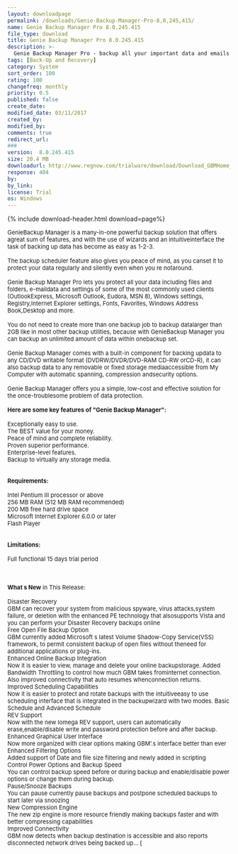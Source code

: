 ```yaml
---
layout: downloadpage
permalink: /downloads/Genie-Backup-Manager-Pro-8,0,245,415/
name: Genie Backup Manager Pro 8.0.245.415
file_type: download
title: Genie Backup Manager Pro 8.0.245.415
description: >-
  Genie Backup Manager Pro - backup all your important data and emails as easy as 1-2-3
tags: [Back-Up and Recovery]
category: System
sort_order: 100
rating: 100
changefreq: monthly
priority: 0.5
published: false
create_date: 
modified_date: 03/11/2017
created_by: 
modified_by: 
comments: true
redirect_url: 
### 
version:  8.0.245.415
size: 20.4 MB
downloadurl: http://www.regnow.com/trialware/download/Download_GBMHome_setup.exe?item=12029 4&affiliate=22260
response: 404
by: 
by_link: 
license: Trial 
os: Windows
---
```


{% include download-header.html download=page%}

<p style="fix-download-text !important">
<p><font size="2">GenieBackup Manager is a many-in-one powerful backup solution that offers agreat sum of features, and with the use of wizards and an intuitiveinterface the task of backing up data has become as easy as 1-2-3. <br />
<br />
The backup scheduler feature also gives you peace of mind, as you canset it to protect your data regularly and silently even when you re notaround.<br />
<br />
Genie Backup Manager Pro lets you protect all your data including files and folders, </font><font size="2">e-mail</font></a><font size="2">data and settings of some of the most commonly used clients (OutlookExpress, Microsoft Outlook, Eudora, MSN 8), Windows settings, Registry,Internet Explorer settings, Fonts, Favorites, Windows Address Book,Desktop and more. <br />
<br />
You do not need to create more than one backup job to backup datalarger than 2GB like in most other backup utilities, because with GenieBackup Manager you can backup an unlimited amount of data within onebackup set.<br />
<br />
Genie Backup Manager comes with a built-in component for backing updata to any CD/DVD writable format (DVDRW/DVDR/DVD-RAM CD-RW orCD-R), it can also backup data to any removable or fixed storage mediaaccessible from My Computer with automatic spanning, compression andsecurity options.<br />
<br />
Genie Backup Manager offers you a simple, low-cost and effective solution for the once-troublesome problem of data protection.<br />
<br />
<span><strong>Here are some key features of "Genie Backup Manager":</strong></span><br />
<br />
Exceptionally easy to use. <br />
The BEST value for your money. <br />
Peace of mind and complete reliability. <br />
Proven superior performance. <br />
Enterprise-level features. <br />
Backup to virtually any storage media. <br />
<br />
<br />
<span><strong>Requirements:</strong></span><br />
<br />
Intel Pentium III processor or above <br />
256 MB RAM (512 MB RAM recommended) <br />
200 MB free hard drive space<br />
Microsoft Internet Explorer 6.0.0 or later <br />
Flash Player <br />
<br />
<br />
<span><strong>Limitations:</strong></span><br />
<br />
Full functional 15 days trial period<br />
</font></p>
<div class="celltext_big"><br />
<br />
<font size="2"><strong>What s New</strong> in This Release:<br />
<br />
Disaster Recovery <br />
GBM can recover your system from malicious spyware, virus attacks,system failure, or deletion with the enhanced PE technology that alsosupports Vista and you can perform your Disaster Recovery backups online<br />
Free Open File Backup Option <br />
GBM currently added Microsoft s latest Volume Shadow-Copy Service(VSS) framework, to permit consistent backup of open files without theneed for additional applications or plug-ins. <br />
Enhanced Online Backup Integration <br />
Now it is easier to view, manage and delete your online backupstorage. Added Bandwidth Throttling to control how much GBM takes frominternet connection. Also improved connectivity that auto resumes whenconnection returns.<br />
Improved Scheduling Capabilities <br />
Now it is easier to protect and rotate backups with the intuitiveeasy to use scheduling interface that is integrated in the backupwizard with two modes. Basic Schedule and Advanced Schedule<br />
REV Support <br />
Now with the new Iomega REV support, users can automatically erase,enable/disable write and password protection before and after backup.<br />
Enhanced Graphical User Interface <br />
Now more organized with clear options making GBM’.s interface better than ever <br />
Enhanced Filtering Options <br />
Added support of Date and file size filtering and newly added in scripting <br />
Control Power Options and Backup Speed <br />
You can control backup speed before or during backup and enable/disable power options or change them during backup. <br />
Pause/Snooze Backups <br />
You can pause currently pause backups and postpone scheduled backups to start later via snoozing<br />
New Compression Engine <br />
The new zip engine is more resource friendly making backups faster and with better compressing capabilities <br />
Improved Connectivity <br />
GBM now detects when backup destination is accessible and also reports disconnected network drives being backed up... [ </font></div></p>
